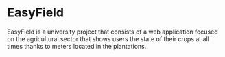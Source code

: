 # EasyField

EasyField is a university project that consists of a web application focused on the agricultural sector that shows users the state of their crops at all times thanks to meters located in the plantations.

